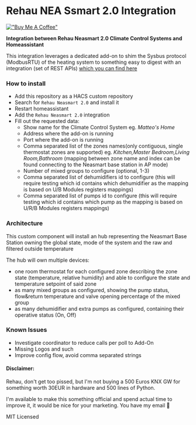 # Rehau NEA Ssmart 2.0 Integration
[!["Buy Me A Coffee"](https://www.buymeacoffee.com/assets/img/custom_images/orange_img.png)](https://www.buymeacoffee.com/matteomanzoni)

**Integration between Rehau Neasmart 2.0 Climate Control Systems and Homeassistant**

This integration leverages a dedicated add-on to shim the Sysbus protocol (ModbusRTU) of the heating system to something easy to digest with an integration (set of REST APIs) [which you can find here](https://github.com/MatteoManzoni/RehauNeasmart2.0_Gateway)

### How to install

- Add this repository as a HACS custom repository
- Search for `Rehau Neasmart 2.0` and install it
- Restart homeassistant
- Add the `Rehau Neasmart 2.0` integration
- Fill out the requested data:
  - Show name for the Climate Control System eg. *Matteo's Home*
  - Address where the add-on is running
  - Port where the add-on is running
  - Comma separated list of the zones names(only contiguous, single thermostat zones are supported) eg. *Kitchen,Master Bedroom,Living Room,Bathroom* (mapping between zone name and index can be found connecting to the Neasmart base station in AP mode)
  - Number of mixed groups to configure (optional, 1-3)
  - Comma separated list of dehumidifiers id to configure (this will require testing which id contains which dehumidifier as the mapping is based on U/B Modules registers mappings)
  - Comma separated list of pumps id to configure (this will require testing which id contains which pump as the mapping is based on U/R/B Modules registers mappings)

### Architecture

This custom component will install an hub representing the Neasmart Base Station owning the global state, mode of the system and the raw and filtered outside temperature

The hub will own multiple devices:
- one room thermostat for each configured zone describing the zone state (temperature, relative humidity) and able to configure the state and temperature setpoint of said zone
- as many mixed groups as configured, showing the pump status, flow&return temperature and valve opening percentage of the mixed group
- as many dehumidifier and extra pumps as configured, containing their operative status (On, Off)

### Known Issues

- Investigate coordinator to reduce calls per poll to Add-On
- Missing Logos and such
- Improve config flow, avoid comma separated strings

#### Disclaimer: 

Rehau, don't get too pissed, but I'm not buying a 500 Euros KNX GW for something worth 30EUR in hardware and 500 lines of Python.

I'm available to make this something official and spend actual time to improve it, it would be nice for your marketing. You have my email :pray:




MIT Licensed
